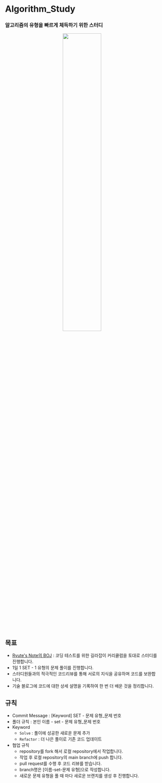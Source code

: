 # Algorithm_Study
### 알고리즘의 유형을 빠르게 체득하기 위한 스터디
<p align="center">
<img src="https://github.com/user-attachments/assets/412cd2a4-98f9-4175-8e78-25b87abe81f3" width="50%" height=50%>
</p>

## 목표
* [Ryute's Note의 BOJ](https://ryute.tistory.com/39) : 코딩 테스트를 위한 길라잡이 커리큘럼을 토대로 스터디를 진행합니다.
* 1일 1 SET - 1 유형의 문제 풀이를 진행합니다.
* 스터디원들과의 적극적인 코드리뷰를 통해 서로의 지식을 공유하며 코드를 보완합니다.
* 기술 블로그에 코드에 대한 상세 설명을 기록하여 한 번 더 배운 것을 정리합니다.

## 규칙
* Commit Message : [Keyword] SET - 문제 유형_문제 번호
* 폴더 규칙 : 본인 이름 - set - 문제 유형_문제 번호
* Keyword
  * `Solve` : 풀이에 성공한 새로운 문제 추가
  * `Refactor` : 더 나은 풀이로 기존 코드 업데이트
* 협업 규칙
  * repository를 fork 해서 로컬 repository에서 작업합니다.
  * 작업 후 로컬 repository의 main branch에 push 합니다.
  * pull request를 수행 후 코드 리뷰를 받습니다.
  * branch명은 [이름-set-문제 유형]으로 작성합니다.
  * 새로운 문제 유형을 풀 때 마다 새로운 브랜치를 생성 후 진행합니다.
